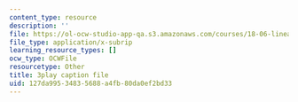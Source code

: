 ```yaml
---
content_type: resource
description: ''
file: https://ol-ocw-studio-app-qa.s3.amazonaws.com/courses/18-06-linear-algebra-spring-2010/127da99534835688a4fb80da0ef2bd33_vF7eyJ2g3kU.vtt
file_type: application/x-subrip
learning_resource_types: []
ocw_type: OCWFile
resourcetype: Other
title: 3play caption file
uid: 127da995-3483-5688-a4fb-80da0ef2bd33
---
```

